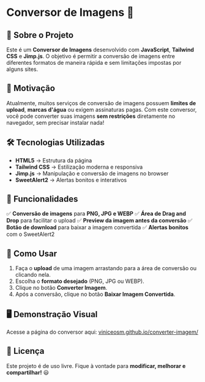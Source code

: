 # Conversor de Imagens 🚀

## 📌 Sobre o Projeto

Este é um **Conversor de Imagens** desenvolvido com **JavaScript**, **Tailwind CSS** e **Jimp.js**. O objetivo é permitir a conversão de imagens entre diferentes formatos de maneira rápida e sem limitações impostas por alguns sites.

## 🎯 Motivação

Atualmente, muitos serviços de conversão de imagens possuem **limites de upload**, **marcas d'água** ou exigem assinaturas pagas. Com este conversor, você pode converter suas imagens **sem restrições** diretamente no navegador, sem precisar instalar nada!

## 🛠 Tecnologias Utilizadas

- **HTML5** → Estrutura da página
- **Tailwind CSS** → Estilização moderna e responsiva
- **Jimp.js** → Manipulação e conversão de imagens no browser
- **SweetAlert2** → Alertas bonitos e interativos

## 📂 Funcionalidades

✅ **Conversão de imagens** para **PNG, JPG e WEBP**
✅ **Área de Drag and Drop** para facilitar o upload
✅ **Preview da imagem antes da conversão**
✅ **Botão de download** para baixar a imagem convertida
✅ **Alertas bonitos** com o SweetAlert2

## 🚀 Como Usar

1. Faça o **upload** de uma imagem arrastando para a área de conversão ou clicando nela.
2. Escolha o **formato desejado** (PNG, JPG ou WEBP).
3. Clique no botão **Converter Imagem**.
4. Após a conversão, clique no botão **Baixar Imagem Convertida**.

## 🖥 Demonstração Visual

Acesse a página do conversor aqui: [viniceosm.github.io/converter-imagem/](https://viniceosm.github.io/converter-imagem/)

## 📝 Licença

Este projeto é de uso livre. Fique à vontade para **modificar, melhorar e compartilhar!** 😃

